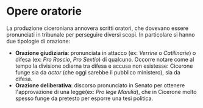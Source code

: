 ---
---

# Opere oratorie
La produzione ciceroniana annovera scritti oratori, che dovevano essere pronunciati in tribunale per perseguire diversi scopi. In particolare si hanno due tipologie di orazione:

* **Orazione giudiziaria**: pronunciata in attacco (ex: *Verrine* o *Catilinarie*) o difesa (ex: *Pro Roscio*, *Pro Sextio*) di qualcuno. Occorre notare come al tempo la divisione odierna tra difesa e accusa non esistesse: Cicerone funge sia da *actor* (che oggi sarebbe il pubblico ministero), sia da difesa.
* **Orazione deliberativa**: discorso pronunciato in Senato per ottenere l'approvazione di una legge(ex: *Pro lege Manilia*), che in Cicerone molto spesso funge da pretesto per esporre una tesi politica.
